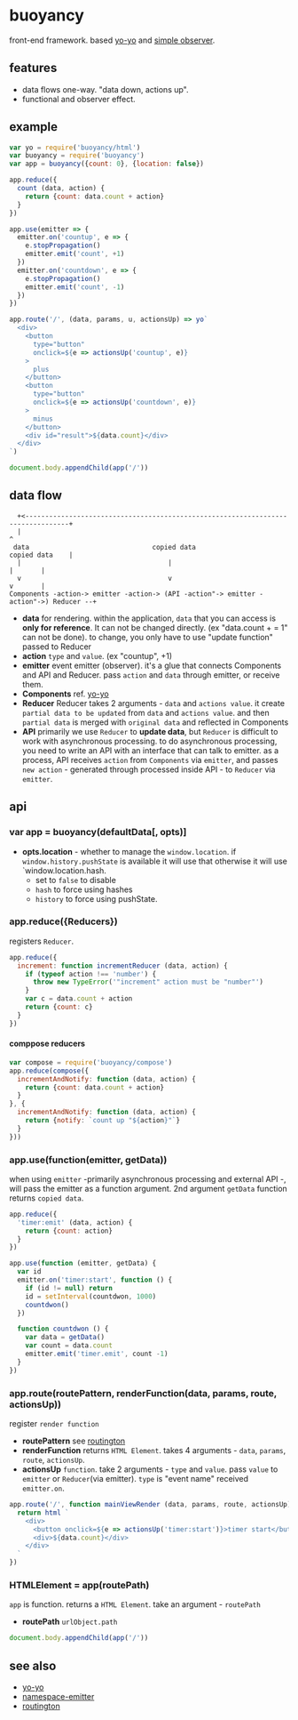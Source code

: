 # buoyancy

front-end framework. based [yo-yo](https://www.npmjs.com/package/yo-yo) and [simple observer](https://www.npmjs.com/package/namespace-emitter).

## features

* data flows one-way. "data down, actions up".
* functional and observer effect.

## example

```js
var yo = require('buoyancy/html')
var buoyancy = require('buoyancy')
var app = buoyancy({count: 0}, {location: false})

app.reduce({
  count (data, action) {
    return {count: data.count + action}
  }
})

app.use(emitter => {
  emitter.on('countup', e => {
    e.stopPropagation()
    emitter.emit('count', +1)
  })
  emitter.on('countdown', e => {
    e.stopPropagation()
    emitter.emit('count', -1)
  })
})

app.route('/', (data, params, u, actionsUp) => yo`
  <div>
    <button
      type="button"
      onclick=${e => actionsUp('countup', e)}
    >
      plus
    </button>
    <button
      type="button"
      onclick=${e => actionsUp('countdown', e)}
    >
      minus
    </button>
    <div id="result">${data.count}</div>
  </div>
`)

document.body.appendChild(app('/'))
```

## data flow

```
  +<---------------------------------------------------------------------------------+
  |                                                                                  ^
 data                               copied data                       copied data    |
  |                                     |                                    |       |
  v                                     v                                    v       |
Components -action-> emitter -action-> (API -action"-> emitter -action"->) Reducer --+
```

* __data__ for rendering. within the application, `data` that you can access is __only for reference__. It can not be changed directly. (ex "data.count + = 1" can not be done). to change, you only have to use "update function" passed to Reducer
* __action__ `type` and `value`. (ex "countup", +1)
* __emitter__ event emitter (observer). it's a glue that connects Components and API and Reducer. pass `action` and `data` through emitter, or receive them.
* __Components__ ref. [yo-yo](https://www.npmjs.com/package/yo-yo)
* __Reducer__ Reducer takes 2 arguments - `data` and `actions value`. it create `partial data to be updated` from `data` and `actions value`. and then `partial data` is merged with `original data` and reflected in Components
* __API__ primarily we use `Reducer` to __update data__, but `Reducer` is difficult to work with asynchronous processing. to do asynchronous processing, you need to write an API with an interface that can talk to emitter. as a process, API receives `action` from `Components` via `emitter`, and passes `new action` - generated through processed inside API - to `Reducer` via `emitter`.

## api

### var app = buoyancy(defaultData[, opts)]

* __opts.location__ - whether to manage the `window.location`. if `window.history.pushState` is available it will use that otherwise it will use `window.location.hash.
  * set to `false` to disable
  * `hash` to force using hashes
  * `history` to force using pushState.

### app.reduce({Reducers})

registers `Reducer`.

```js
app.reduce({
  increment: function incrementReducer (data, action) {
    if (typeof action !== 'number') {
      throw new TypeError('"increment" action must be "number"')
    }
    var c = data.count + action
    return {count: c}
  }
})
```

#### comppose reducers

```js
var compose = require('buoyancy/compose')
app.reduce(compose({
  incrementAndNotify: function (data, action) {
    return {count: data.count + action}
  }
}, {
  incrementAndNotify: function (data, action) {
    return {notify: `count up "${action}"`}
  }
}))
```

### app.use(function(emitter, getData))

when using `emitter` -primarily asynchronous processing and external API -, will pass the emitter as a function argument. 2nd argument `getData` function returns `copied data`.

```js
app.reduce({
  'timer:emit' (data, action) {
    return {count: action}
  }
})

app.use(function (emitter, getData) {
  var id
  emitter.on('timer:start', function () {
    if (id != null) return
    id = setInterval(countdwon, 1000)
    countdwon()
  })

  function countdwon () {
    var data = getData()
    var count = data.count
    emitter.emit('timer.emit', count -1)
  }
})
```

### app.route(routePattern, renderFunction(data, params, route, actionsUp))

register `render function`

* __routePattern__ see [routington](https://www.npmjs.com/package/routington)
* __renderFunction__ returns `HTML Element`. takes 4 arguments - `data`, `params`, `route`, `actionsUp`.
* __actionsUp__ `function`. take 2 arguments - `type` and `value`. pass `value` to `emitter` or `Reducer`(via emitter). `type` is "event name" received `emitter.on`.

```js
app.route('/', function mainViewRender (data, params, route, actionsUp) {
  return html `
    <div>
      <button onclick=${e => actionsUp('timer:start')}>timer start</button>
      <div>${data.count}</div>
    </div>
  `
})
```

### HTMLElement = app(routePath)

`app` is function. returns a `HTML Element`. take an argument - `routePath`

* __routePath__ `urlObject.path`

```js
document.body.appendChild(app('/'))
```

## see also

* [yo-yo](https://www.npmjs.com/package/yo-yo)
* [namespace-emitter](https://www.npmjs.com/package/namespace-emitter)
* [routington](https://www.npmjs.com/package/routington)
